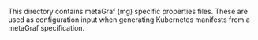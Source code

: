 This directory contains metaGraf (mg) specific properties files. These are used as configuration input when generating Kubernetes
manifests from a metaGraf specification. 
